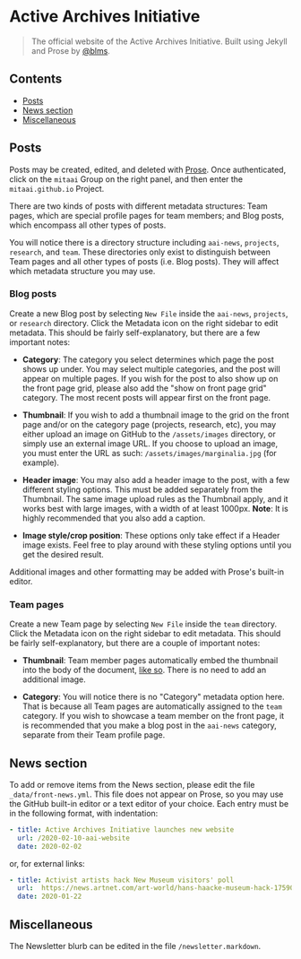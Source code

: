 # Active Archives Initiative 
> The official website of the Active Archives Initiative. Built using Jekyll and Prose by [@blms](https://github.com/blms).


## Contents 
- [Posts](#posts)
- [News section](#news-section)
- [Miscellaneous](#miscellaneous)


## Posts
Posts may be created, edited, and deleted with [Prose](https://prose.io).
Once authenticated, click on the `mitaai` Group on the right panel, and then enter the `mitaai.github.io` Project.

There are two kinds of posts with different metadata structures: Team pages, which are special profile pages for team members; 
and Blog posts, which encompass all other types of posts.

You will notice there is a directory structure including `aai-news`, `projects`, `research`, and `team`. These directories only exist
to distinguish between Team pages and all other types of posts (i.e. Blog posts). They will affect which metadata structure you may use.


### Blog posts

Create a new Blog post by selecting `New File` inside the `aai-news`, `projects`, or `research` directory. Click the Metadata
icon on the right sidebar to edit metadata. This should be fairly self-explanatory, but there are a few important notes:

- **Category**: The category you select determines which page the post shows up under. You may select multiple categories, and the post will appear
on multiple pages. If you wish for the post to also show up on the front page grid, please also add the "show on front page grid" 
category. The most recent posts will appear first on the front page.

- **Thumbnail**: If you wish to add a thumbnail image to the grid on the front page and/or on the category page (projects, research, etc), you may
either upload an image on GitHub to the `/assets/images` directory, or simply use an external image URL. If you choose to upload an image,
you must enter the URL as such: `/assets/images/marginalia.jpg` (for example).

- **Header image**: You may also add a header image to the post, with a few different styling options. This must be added separately from the 
Thumbnail. The same image upload rules as the Thumbnail apply, and it works best with large images, with a width of at least 1000px. **Note**: 
It is highly recommended that you also add a caption. 

- **Image style/crop position**: These options only take effect if a Header image exists. Feel free to play around with these styling options 
until you get the desired result. 

Additional images and other formatting may be added with Prose's built-in editor.


### Team pages

Create a new Team page by selecting `New File` inside the `team` directory. Click the Metadata icon on the right sidebar to edit metadata. This 
should be fairly self-explanatory, but there are a couple of important notes:

- **Thumbnail**: Team member pages automatically embed the thumbnail into the body of the document, [like so](https://aai.mit.edu/2015-02-03-kurt-fendt). 
There is no need to add an additional image.

- **Category**: You will notice there is no "Category" metadata option here. That is because all Team pages are automatically assigned to the `team` category.
If you wish to showcase a team member on the front page, it is recommended that you make a blog post in the `aai-news` category, separate from their Team 
profile page.


## News section

To add or remove items from the News section, please edit the file `_data/front-news.yml`. This file does not appear on Prose, 
so you may use the GitHub built-in editor or a text editor of your choice. Each entry must be in the following format, with indentation:
```yml
- title: Active Archives Initiative launches new website
  url: /2020-02-10-aai-website
  date: 2020-02-02
```
or, for external links:
```yml
- title: Activist artists hack New Museum visitors' poll
  url:  https://news.artnet.com/art-world/hans-haacke-museum-hack-1759014
  date: 2020-01-22
```


## Miscellaneous

The Newsletter blurb can be edited in the file `/newsletter.markdown`.
